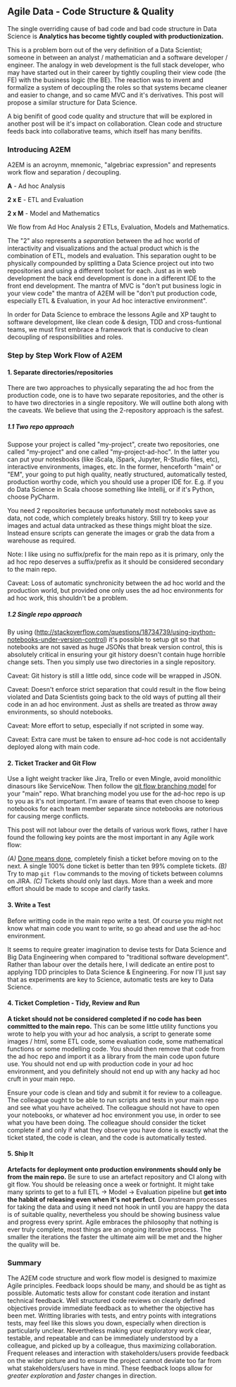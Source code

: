 ## Agile Data - Code Structure & Quality

The single overriding cause of bad code and bad code structure in Data Science is **Analytics has become tightly coupled with productionization.**

This is a problem born out of the very definition of a Data Scientist; someone in between an analyst / mathematician and a software developer / engineer.  The analogy in web development is the full stack developer, who may have started out in their career by tightly coupling their view code (the FE) with the business logic (the BE).  The reaction was to invent and formalize a system of decoupling the roles so that systems became cleaner and easier to change, and so came MVC and it's derivatives.  This post will propose a similar structure for Data Science.

A big benifit of good code quality and structure that will be explored in another post will be it's impact on collaboration.  Clean code and structure feeds back into collaborative teams, which itself has many benifits.

### Introducing A2EM

A2EM is an acroynm, mnemonic, "algebriac expression" and represents work flow and separation / decoupling.

**A** - Ad hoc Analysis

**2 x E** - ETL and Evaluation

**2 x M** - Model and Mathematics

We flow from Ad Hoc Analysis 2 ETLs, Evaluation, Models and Mathematics.

The "2" also represents a *separation* between the ad hoc world of interactivity and visualizations and the actual product which is the combination of ETL, models and evaluation.  This separation ought to be physically compounded by splitting a Data Science project out into two repositories and using a different toolset for each. Just as in web development the back end development is done in a different IDE to the front end development. The mantra of MVC is "don't put business logic in your view code" the mantra of A2EM will be "don't put production code, especially ETL & Evaluation, in your Ad hoc interactive environment".

In order for Data Science to embrace the lessons Agile and XP taught to software development, like clean code & design, TDD and cross-funtional teams, we must first embrace a framework that is conducive to clean decoupling of responsibilities and roles.

### Step by Step Work Flow of A2EM

#### 1. Separate directories/repositories

There are two approaches to physically separating the ad hoc from the production code, one is to have two separate repositories, and the other is to have two directories in a single repository.  We will outline both along with the caveats. We believe that using the 2-repository approach is the safest.

##### 1.1 Two repo approach

Suppose your project is called "my-project", create two repositories, one called "my-project" and one called "my-project-ad-hoc". In the latter you can put your notesbooks (like iScala, iSpark, Jupyter, R-Studio files, etc), interactive environments, images, etc. In the former, henceforth "main" or "EM", your going to put high quality, neatly structured, automatically tested, production worthy code, which you should use a proper IDE for. E.g. if you do Data Science in Scala choose something like Intellij, or if it's Python, choose PyCharm.

You need 2 repositories because unfortunately most notebooks save as data, not code, which completely breaks history. Still try to keep your images and actual data untracked as these things might bloat the size. Instead ensure scripts can generate the images or grab the data from a warehouse as required.

Note: I like using no suffix/prefix for the main repo as it is primary, only the ad hoc repo deserves a suffix/prefix as it should be considered secondary to the main repo.

Caveat: Loss of automatic synchronicity between the ad hoc world and the production world, but provided one only uses the ad hoc environments for ad hoc work, this shouldn't be a problem.

##### 1.2 Single repo approach

By using (http://stackoverflow.com/questions/18734739/using-ipython-notebooks-under-version-control) it's possible to setup git so that notebooks are not saved as huge JSONs that break version control, this is absolutely critical in ensuring your git history doesn't contain huge horrible change sets. Then you simply use two directories in a single repository.

Caveat: Git history is still a little odd, since code will be wrapped in JSON.

Caveat: Doesn't enforce strict separation that could result in the flow being violated and Data Scientists going back to the old ways of putting all their code in an ad hoc environment. Just as shells are treated as throw away environments, so should notebooks.

Caveat: More effort to setup, especially if not scripted in some way.

Caveat: Extra care must be taken to ensure ad-hoc code is not accidentally deployed along with main code.

#### 2. Ticket Tracker and Git Flow

Use a light weight tracker like Jira, Trello or even Mingle, avoid monolithic dinasours like ServiceNow.  Then follow the [git flow branching model](http://danielkummer.github.io/git-flow-cheatsheet/) for your "main" repo.  What branching model you use for the ad-hoc repo is up to you as it's not important. I'm aware of teams that even choose to keep notebooks for each team member separate since notebooks are notorious for causing merge conflicts.

This post will not labour over the details of various work flows, rather I have found the following key points are the most important in any Agile work flow:

*(A)* [Done means done](http://www.allaboutagile.com/agile-principle-7-done-means-done/), completely finish a ticket before moving on to the next.  A single 100% done ticket is better than ten 99% complete tickets.
*(B)* Try to map `git flow` commands to the moving of tickets between columns on JIRA.
*(C)* Tickets should only last days.  More than a week and more effort should be made to scope and clarify tasks.

#### 3. Write a Test

Before writting code in the main repo write a test.  Of course you might not know what main code you want to write, so go ahead and use the ad-hoc environment.

It seems to require greater imagination to devise tests for Data Science and Big Data Engineering when compared to "traditional software development".  Rather than labour over the details here, I will dedicate an entire post to applying TDD principles to Data Science & Engineering. For now I'll just say that as experiments are key to Science, automatic tests are key to Data Science.

#### 4. Ticket Completion - Tidy, Review and Run

**A ticket should not be considered completed if no code has been committed to the main repo.** This can be some little utility functions you wrote to help you with your ad hoc analysis, a script to generate some images / html, some ETL code, some evaluation code, some mathematical functions or some modelling code.  You should then remove that code from the ad hoc repo and import it as a library from the main code upon future use.  You should not end up with production code in your ad hoc environment, and you definitely should not end up with any hacky ad hoc cruft in your main repo.

Ensure your code is clean and tidy and submit it for review to a colleague.  The colleague ought to be able to run scripts and tests in your main repo and see what you have acheived.  The colleague should not have to open your notebooks, or whatever ad hoc environment you use, in order to see what you have been doing.  The colleague should consider the ticket complete if and only if what they observe you have done is exactly what the ticket stated, the code is clean, and the code is automatically tested.

#### 5. Ship It

**Artefacts for deployment onto production environments should only be from the main repo.**  Be sure to use an artefact repository and CI along with git flow. You should be releasing once a week or fortnight. It might take many sprints to get to a full ETL -> Model -> Evaluation pipeline but **get into the habbit of releasing even when it's not perfect**. Downstream processes for taking the data and using it need not hook in until you are happy the data is of suitable quality, nevertheless you should be showing business value and progress every sprint. Agile embraces the philosophy that nothing is ever truly complete, most things are an ongoing iterative process. The smaller the iterations the faster the ultimate aim will be met and the higher the quality will be.

### Summary

The A2EM code structure and work flow model is designed to maximize Agile principles. Feedback loops should be many, and should be as tight as possible.  Automatic tests allow for constant code iteration and instant technical feedback.  Well structured code reviews on clearly defined objectives provide immediate feedback as to whether the objective has been met.  Writting libraries with tests, and entry points with integrations tests, may feel like this slows you down, especially when direction is particularly unclear. Nevertheless making your exploratory work clear, testable, and repeatable and can be immediately understood by a colleague, and picked up by a colleague, thus maximizing collaboration.  Frequent releases and interaction with stakeholders/users provide feedback on the wider picture and to ensure the project cannot deviate too far from what stakeholders/users have in mind.  These feedback loops allow for *greater exploration* and *faster* changes in direction.
